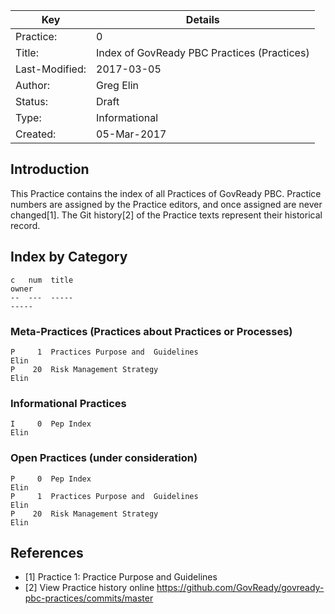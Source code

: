 
| Key            | Details                                                                          |
|----------------|----------------------------------------------------------------------------------|
| Practice:      | 0                                                                                |
| Title: 	       | Index of GovReady PBC Practices (Practices)                                      |
| Last-Modified: | 2017-03-05                                                                       |
| Author: 	     | Greg Elin <gregelin at govready.com>                                             |
| Status: 	     | Draft                                                                            |
| Type: 	       | Informational                                                                    |
| Created: 	     | 05-Mar-2017                                                                      |

## Introduction

This Practice contains the index of all Practices of GovReady PBC.
Practice numbers are assigned by the Practice editors, and once assigned are never changed[1].
The Git history[2] of the Practice texts represent their historical record.

## Index by Category

```text
c   num  title                                                                 owner
--  ---  -----                                                                 -----
```

### Meta-Practices (Practices about Practices or Processes)

```text
P     1  Practices Purpose and  Guidelines                                     Elin
P    20  Risk Management Strategy                                              Elin
```

### Informational Practices

```text
I     0  Pep Index                                                             Elin
```

### Open Practices (under consideration)
```text
P     0  Pep Index                                                             Elin
P     1  Practices Purpose and  Guidelines                                     Elin
P    20  Risk Management Strategy                                              Elin
```

## References

- [1] Practice 1: Practice Purpose and Guidelines
- [2] View Practice history online https://github.com/GovReady/govready-pbc-practices/commits/master
